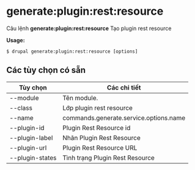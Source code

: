 # generate:plugin:rest:resource
Câu lệnh **generate:plugin:rest:resource** Tạo plugin rest resource

**Usage:**
```
$ drupal generate:plugin:rest:resource [options] 
```

## Các tùy chọn có sẵn
Tùy chọn | Các chi tiết
-------|-------------
--module | Tên module.
--class | Lớp plugin rest resource
--name | commands.generate.service.options.name
--plugin-id | Plugin Rest Resource id
--plugin-label | Nhãn Plugin Rest Resource
--plugin-url | Plugin Rest Resource URL
--plugin-states | Tình trạng Plugin Rest Resource
